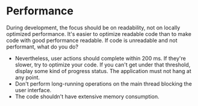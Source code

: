 # Performance

During development, the focus should be on readability, not on locally optimized performance.
It's easier to optimize readable code than to make code with good performance readable.
If code is unreadable and not performant, what do you do?

* Nevertheless, user actions should complete within 200 ms. If they're slower, try to optimize your code.
  If you can't get under that threshold, display some kind of progress status. The application must not hang at any point.
* Don't perform long-running operations on the main thread blocking the user interface.
* The code shouldn't have extensive memory consumption.